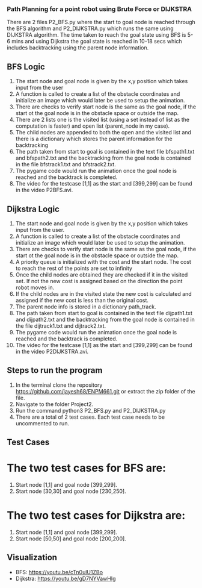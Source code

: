 ### Path Planning for a point robot using Brute Force or DIJKSTRA 

There are 2 files P2_BFS.py where the start to goal node is reached through the BFS algorithm and P2_DIJKSTRA.py which runs the same using DIJKSTRA algorithm. The time taken to reach the goal state using BFS is 5-6 mins and using Dijkstra the goal state is reached in 10-18 secs which includes backtracking using the parent node information.

## BFS Logic
1. The start node and goal node is given by the x,y position which takes input from the user
2. A function is called to create a list of the obstacle coordinates and initialize an image which would later be used to setup the animation.
3. There are checks to verify start node is the same as the goal node, if the start ot the goal node is in the obstacle space or outside the map.
4. There are 2 lists one is the visited list (using a set instead of list as the computation is faster) and open list (parent_node in my case).
5. The child nodes are appended to both the open and the visited list and there is a dictionary which stores the parent information for the backtracking
6. The path taken from start to goal is contained in the text file bfspath1.txt and bfspath2.txt and the backtracking from the goal node is contained in the file bfstrack1.txt and bfstrack2.txt. 
7. The pygame code would run the animation once the goal node is reached and the backtrack is completed.
8. The video for the testcase [1,1] as the start and [399,299] can be found in the video P2BFS.avi.

## Dijkstra Logic
1. The start node and goal node is given by the x,y position which takes input from the user.
2. A function is called to create a list of the obstacle coordinates and initialize an image which would later be used to setup the animation.
3. There are checks to verify start node is the same as the goal node, if the start ot the goal node is in the obstacle space or outside the map.
4. A priority queue is initialized with the cost and the start node. The cost to reach the rest of the points are set to infinity
5. Once the child nodes are obtained they are checked if it in the visited set. If not the new cost is assigned based on the direction the point robot moves in.
6. If the child nodes are in the visited state the new cost is calculated and assigned if the new cost is less than the original cost.
7. The parent node info is stored in a dictionary path_track.
7. The path taken from start to goal is contained in the text file dijpath1.txt and dijpath2.txt and the backtracking from the goal node is contained in the file dijtrack1.txt and dijtrack2.txt. 
8. The pygame code would run the animation once the goal node is reached and the backtrack is completed.
9. The video for the testcase [1,1] as the start and [399,299] can be found in the video P2DIJKSTRA.avi.

## Steps to run the program
1. In the terminal clone the repository https://github.com/jayesh68/ENPM661.git or extract the zip folder of the file.
2. Navigate to the folder Project2.
3. Run the command python3 P2_BFS.py and P2_DIJKSTRA.py
4. There are a total of 2 test cases. Each test case needs to be uncommented to run.

## Test Cases

# The two test cases for BFS are:
1. Start node [1,1] and goal node [399,299].
2. Start node [30,30] and goal node [230,250].

# The two test cases for Dijkstra are:
1. Start node [1,1] and goal node [399,299].
2. Start node [50,50] and goal node [200,200].

## Visualization
* BFS: https://youtu.be/cTn0ulU1ZBo
* Dijkstra:  https://youtu.be/gD7NYVawHIg
